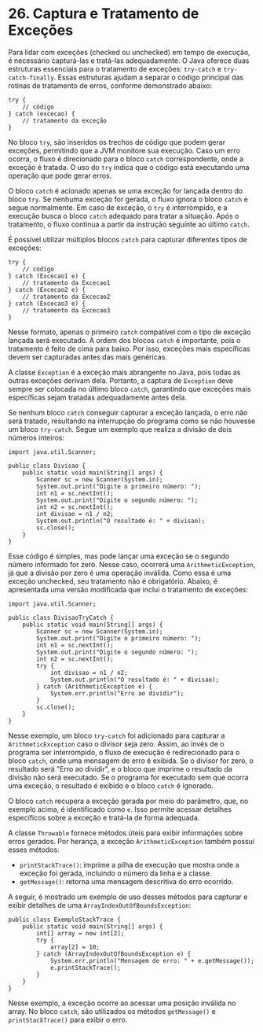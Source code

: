 # 26. Captura e Tratamento de Exceções

Para lidar com exceções (checked ou unchecked) em tempo de execução, é necessário capturá-las e tratá-las adequadamente. O Java oferece duas estruturas essenciais para o tratamento de exceções: `try-catch` e `try-catch-finally`. Essas estruturas ajudam a separar o código principal das rotinas de tratamento de erros, conforme demonstrado abaixo:

```
try {
    // código
} catch (excecao) {
    // tratamento da exceção
}
```

No bloco `try`, são inseridos os trechos de código que podem gerar exceções, permitindo que a JVM monitore sua execução. Caso um erro ocorra, o fluxo é direcionado para o bloco `catch` correspondente, onde a exceção é tratada. O uso do `try` indica que o código está executando uma operação que pode gerar erros.

O bloco `catch` é acionado apenas se uma exceção for lançada dentro do bloco `try`. Se nenhuma exceção for gerada, o fluxo ignora o bloco `catch` e segue normalmente. Em caso de exceção, o `try` é interrompido, e a execução busca o bloco `catch` adequado para tratar a situação. Após o tratamento, o fluxo continua a partir da instrução seguinte ao último `catch`.

É possível utilizar múltiplos blocos `catch` para capturar diferentes tipos de exceções:

```
try {
    // código
} catch (Excecao1 e) {
    // tratamento da Excecao1
} catch (Excecao2 e) {
    // tratamento da Excecao2
} catch (Excecao3 e) {
    // tratamento da Excecao3
}
```

Nesse formato, apenas o primeiro `catch` compatível com o tipo de exceção lançada será executado. A ordem dos blocos `catch` é importante, pois o tratamento é feito de cima para baixo. Por isso, exceções mais específicas devem ser capturadas antes das mais genéricas.

A classe `Exception` é a exceção mais abrangente no Java, pois todas as outras exceções derivam dela. Portanto, a captura de `Exception` deve sempre ser colocada no último bloco `catch`, garantindo que exceções mais específicas sejam tratadas adequadamente antes dela.

Se nenhum bloco `catch` conseguir capturar a exceção lançada, o erro não será tratado, resultando na interrupção do programa como se não houvesse um bloco `try-catch`. Segue um exemplo que realiza a divisão de dois números inteiros:

```
import java.util.Scanner;

public class Divisao {
    public static void main(String[] args) {
        Scanner sc = new Scanner(System.in);
        System.out.print("Digite o primeiro número: ");
        int n1 = sc.nextInt();
        System.out.print("Digite o segundo número: ");
        int n2 = sc.nextInt();
        int divisao = n1 / n2;
        System.out.println("O resultado é: " + divisao);
        sc.close();
    }
}
```

Esse código é simples, mas pode lançar uma exceção se o segundo número informado for zero. Nesse caso, ocorrerá uma `ArithmeticException`, já que a divisão por zero é uma operação inválida. Como essa é uma exceção unchecked, seu tratamento não é obrigatório. Abaixo, é apresentada uma versão modificada que inclui o tratamento de exceções:

```
import java.util.Scanner;

public class DivisaoTryCatch {
    public static void main(String[] args) {
        Scanner sc = new Scanner(System.in);
        System.out.print("Digite o primeiro número: ");
        int n1 = sc.nextInt();
        System.out.print("Digite o segundo número: ");
        int n2 = sc.nextInt();
        try {
            int divisao = n1 / n2;
            System.out.println("O resultado é: " + divisao);
        } catch (ArithmeticException e) {
            System.err.println("Erro ao dividir");
        }
        sc.close();
    }
}
```

Nesse exemplo, um bloco `try-catch` foi adicionado para capturar a `ArithmeticException` caso o divisor seja zero. Assim, ao invés de o programa ser interrompido, o fluxo de execução é redirecionado para o bloco `catch`, onde uma mensagem de erro é exibida. Se o divisor for zero, o resultado será "Erro ao dividir", e o bloco que imprime o resultado da divisão não será executado. Se o programa for executado sem que ocorra uma exceção, o resultado é exibido e o bloco `catch` é ignorado.

O bloco `catch` recupera a exceção gerada por meio do parâmetro, que, no exemplo acima, é identificado como `e`. Isso permite acessar detalhes específicos sobre a exceção e tratá-la de forma adequada.

A classe `Throwable` fornece métodos úteis para exibir informações sobre erros gerados. Por herança, a exceção `ArithmeticException` também possui esses métodos:

- `printStackTrace()`: imprime a pilha de execução que mostra onde a exceção foi gerada, incluindo o número da linha e a classe.
- `getMessage()`: retorna uma mensagem descritiva do erro ocorrido.

A seguir, é mostrado um exemplo de uso desses métodos para capturar e exibir detalhes de uma `ArrayIndexOutOfBoundsException`:

```
public class ExemploStackTrace {
    public static void main(String[] args) {
        int[] array = new int[2];
        try {
            array[2] = 10;
        } catch (ArrayIndexOutOfBoundsException e) {
            System.err.println("Mensagem de erro: " + e.getMessage());
            e.printStackTrace();
        }
    }
}
```

Nesse exemplo, a exceção ocorre ao acessar uma posição inválida no array. No bloco `catch`, são utilizados os métodos `getMessage()` e `printStackTrace()` para exibir o erro.